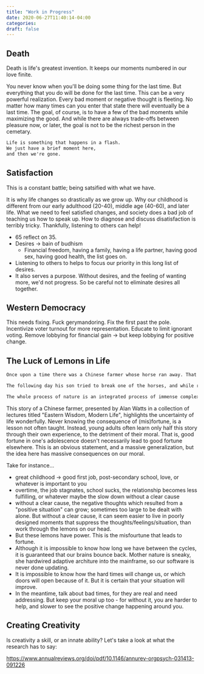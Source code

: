 ```yaml
---
title: "Work in Progress"
date: 2020-06-27T11:40:14-04:00
categories:
draft: false
---
```


## Death
Death is life's greatest invention. It keeps our moments numbered in our love finite. 

You never know when you'll be doing some thing for the last time. But everything that you do will be done for the last time. This can be a very powerful realization. Every bad moment or negative thought is fleeting. No matter how many times can you enter that state there will eventually be a last time. The goal, of course, is to have a few of the bad moments while maximizing the good. And while there are always trade-offs between pleasure now, or later, the goal is not to be the richest person in the cemetary. 

```txt
Life is something that happens in a flash.
We just have a brief moment here,
and then we're gone.
```

## Satisfaction
This is a constant battle; being satsified with what we have.

It is why life changes so drastically as we grow up. Why our childhood is different from our early adulthood (20-40), middle age (40-60), and later life. What we need to feel satisfied changes, and society does a bad job of teaching us how to speak up. How to diagnose and discuss disatisfaction is terribly tricky. Thankfully, listening to others can help!

* 65 reflect on 35. 
* Desires -> bain of budhism 
    * Financial freedom, having a family, having a life partner, having good sex, having good health, the list goes on.
* Listening to others to helps to focus our priority in this long list of desires.
* It also serves a purpose. Without desires, and the feeling of wanting more, we'd not progress. So be careful not to eliminate desires all together.

## Western Democracy 
This needs fixing. Fuck gerymandoring. Fix the first past the pole. Incentivize voter turnout for more representation. Educate to limit ignorant voting. Remove lobbying for financial gain -> but keep lobbying for positive change. 

## The Luck of Lemons in Life

```txt
Once upon a time there was a Chinese farmer whose horse ran away. That evening, all of his neighbors came around to commiserate. They said, “We are so sorry to hear your horse has run away. This is most unfortunate.” The farmer said, “Maybe.” The next day the horse came back bringing seven wild horses with it, and in the evening everybody came back and said, “Oh, isn’t that lucky. What a great turn of events. You now have eight horses!” The farmer again said, “Maybe.” 

The following day his son tried to break one of the horses, and while riding it, he was thrown and broke his leg. The neighbors then said, “Oh dear, that’s too bad,” and the farmer responded, “Maybe.” The next day the conscription officers came around to conscript people into the army, and they rejected his son because he had a broken leg. Again all the neighbors came around and said, “Isn’t that great!” Again, he said, “Maybe.”

The whole process of nature is an integrated process of immense complexity, and it’s really impossible to tell whether anything that happens in it is good or bad — because you never know what will be the consequence of the misfortune; or, you never know what will be the consequences of good fortune.
```

This story of a Chinese farmer, presented by Alan Watts in a collection of lectures titled "Eastern Wisdom, Modern Life", highlights the uncertainty of life wonderfully. Never knowing the consequence of (mis)fortune, is a lesson not often taught. Instead, young adults often learn only half this story through their own experience, to the detriment of their moral. That is, good fortune in one's adolescence doesn't necessarily lead to good fortune elsewhere. This is an obvious statement, and a massive generalization, but the idea here has massive consequences on our moral. 

Take for instance...
* great childhood -> good first job, post-secondary school, love, or whatever is important to you
* overtime, the job stagnates, school sucks, the relationship becomes less fulfilling, or whatever maybe the slow down without a clear cause
* without a clear cause, the negative thoughts which resulted from a "positive situation" can grow; sometimes too large to be dealt with alone. But without a clear cause, it can seem easier to live in poorly designed moments that suppress the thoughts/feelings/situation, than work through the lemons on our head. 
* But these lemons have power. This is the misfourtune that leads to fortune. 
* Although it is impossible to know how long we have between the cycles, it is guaranteed that our brains bounce back. Mother nature is sneaky, she hardwired adaptive architure into the mainframe, so our software is never done updating. 
* It is impossible to know how the hard times will change us, or which doors will open because of it. But it is certain that your situation will improve. 
* In the meantime, talk about bad times, for they are real and need addressing. But keep your moral up too - for without it, you are harder to help, and slower to see the positive change happening around you. 

## Creating Creativity

Is creativity a skill, or an innate ability? Let's take a look at what the research has to say:

https://www.annualreviews.org/doi/pdf/10.1146/annurev-orgpsych-031413-091226